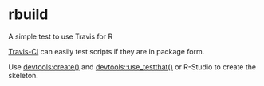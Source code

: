 # rbuild
A simple test to use Travis for R

[Travis-CI](https://travis-ci.org) can easily test scripts if they are in package form.

Use [devtools:create()](http://r-pkgs.had.co.nz/description.html) and [devtools::use_testthat()](http://r-pkgs.had.co.nz/tests.html) or R-Studio to create the skeleton.